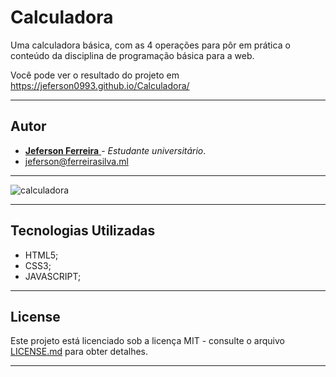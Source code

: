 # Calculadora
Uma calculadora básica, com as 4 operações para pôr em prática o conteúdo da disciplina de programação básica para a web.

Você pode ver o resultado do projeto em https://jeferson0993.github.io/Calculadora/

---
## Autor

* [ **Jeferson Ferreira** ](https://github.com/jeferson0993) - *Estudante universitário*.
* jeferson@ferreirasilva.ml

***
![calculadora](https://user-images.githubusercontent.com/29678099/51336483-8ae45f00-1a7c-11e9-9b93-932e3ff17675.png)
***
## Tecnologias Utilizadas

* HTML5;
* CSS3;
* JAVASCRIPT;

---

## License

Este projeto está licenciado sob a licença MIT - consulte o arquivo [LICENSE.md](LICENSE.md) para obter detalhes.

***
